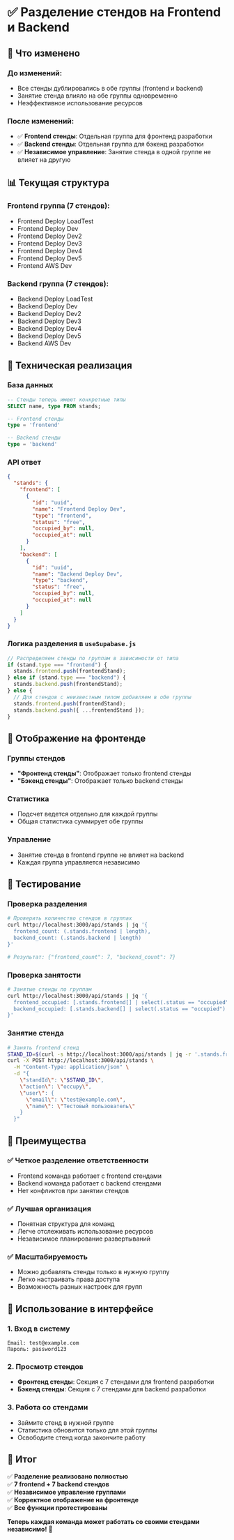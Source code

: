 # ✅ Разделение стендов на Frontend и Backend

## 🎯 Что изменено

### До изменений:

- Все стенды дублировались в обе группы (frontend и backend)
- Занятие стенда влияло на обе группы одновременно
- Неэффективное использование ресурсов

### После изменений:

- ✅ **Frontend стенды**: Отдельная группа для фронтенд разработки
- ✅ **Backend стенды**: Отдельная группа для бэкенд разработки
- ✅ **Независимое управление**: Занятие стенда в одной группе не влияет на другую

## 📊 Текущая структура

### Frontend группа (7 стендов):

- Frontend Deploy LoadTest
- Frontend Deploy Dev
- Frontend Deploy Dev2
- Frontend Deploy Dev3
- Frontend Deploy Dev4
- Frontend Deploy Dev5
- Frontend AWS Dev

### Backend группа (7 стендов):

- Backend Deploy LoadTest
- Backend Deploy Dev
- Backend Deploy Dev2
- Backend Deploy Dev3
- Backend Deploy Dev4
- Backend Deploy Dev5
- Backend AWS Dev

## 🔧 Техническая реализация

### База данных

```sql
-- Стенды теперь имеют конкретные типы
SELECT name, type FROM stands;

-- Frontend стенды
type = 'frontend'

-- Backend стенды
type = 'backend'
```

### API ответ

```json
{
  "stands": {
    "frontend": [
      {
        "id": "uuid",
        "name": "Frontend Deploy Dev",
        "type": "frontend",
        "status": "free",
        "occupied_by": null,
        "occupied_at": null
      }
    ],
    "backend": [
      {
        "id": "uuid",
        "name": "Backend Deploy Dev",
        "type": "backend",
        "status": "free",
        "occupied_by": null,
        "occupied_at": null
      }
    ]
  }
}
```

### Логика разделения в `useSupabase.js`

```javascript
// Распределяем стенды по группам в зависимости от типа
if (stand.type === "frontend") {
  stands.frontend.push(frontendStand);
} else if (stand.type === "backend") {
  stands.backend.push(frontendStand);
} else {
  // Для стендов с неизвестным типом добавляем в обе группы
  stands.frontend.push(frontendStand);
  stands.backend.push({ ...frontendStand });
}
```

## 🎨 Отображение на фронтенде

### Группы стендов

- **"Фронтенд стенды"**: Отображает только frontend стенды
- **"Бэкенд стенды"**: Отображает только backend стенды

### Статистика

- Подсчет ведется отдельно для каждой группы
- Общая статистика суммирует обе группы

### Управление

- Занятие стенда в frontend группе не влияет на backend
- Каждая группа управляется независимо

## 🧪 Тестирование

### Проверка разделения

```bash
# Проверить количество стендов в группах
curl http://localhost:3000/api/stands | jq '{
  frontend_count: (.stands.frontend | length),
  backend_count: (.stands.backend | length)
}'

# Результат: {"frontend_count": 7, "backend_count": 7}
```

### Проверка занятости

```bash
# Занятые стенды по группам
curl http://localhost:3000/api/stands | jq '{
  frontend_occupied: [.stands.frontend[] | select(.status == "occupied") | .name],
  backend_occupied: [.stands.backend[] | select(.status == "occupied") | .name]
}'
```

### Занятие стенда

```bash
# Занять frontend стенд
STAND_ID=$(curl -s http://localhost:3000/api/stands | jq -r '.stands.frontend[0].id')
curl -X POST http://localhost:3000/api/stands \
  -H "Content-Type: application/json" \
  -d "{
    \"standId\": \"$STAND_ID\",
    \"action\": \"occupy\",
    \"user\": {
      \"email\": \"test@example.com\",
      \"name\": \"Тестовый пользователь\"
    }
  }"
```

## 🚀 Преимущества

### ✅ Четкое разделение ответственности

- Frontend команда работает с frontend стендами
- Backend команда работает с backend стендами
- Нет конфликтов при занятии стендов

### ✅ Лучшая организация

- Понятная структура для команд
- Легче отслеживать использование ресурсов
- Независимое планирование развертываний

### ✅ Масштабируемость

- Можно добавлять стенды только в нужную группу
- Легко настраивать права доступа
- Возможность разных настроек для групп

## 📱 Использование в интерфейсе

### 1. Вход в систему

```
Email: test@example.com
Пароль: password123
```

### 2. Просмотр стендов

- **Фронтенд стенды**: Секция с 7 стендами для frontend разработки
- **Бэкенд стенды**: Секция с 7 стендами для backend разработки

### 3. Работа со стендами

- Займите стенд в нужной группе
- Статистика обновится только для этой группы
- Освободите стенд когда закончите работу

## 🎊 Итог

✅ **Разделение реализовано полностью**  
✅ **7 frontend + 7 backend стендов**  
✅ **Независимое управление группами**  
✅ **Корректное отображение на фронтенде**  
✅ **Все функции протестированы**

**Теперь каждая команда может работать со своими стендами независимо!** 🚀
